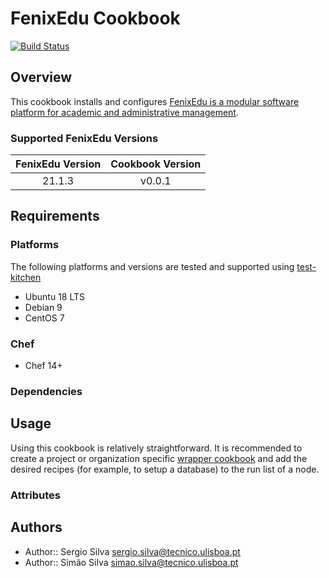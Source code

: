 # FenixEdu Cookbook

[![Build Status](https://travis-ci.org/ist-dsi/fenixedu-cookbook.svg?branch=master)](https://travis-ci.org/ist-dsi/fenixedu-cookbook)

## Overview

This cookbook installs and configures [FenixEdu is a modular software platform for academic and administrative management](http://fenixedu.org/).

### Supported FenixEdu Versions

| FenixEdu Version | Cookbook Version |
|:------------------:|:----------------:|
| 21.1.3             | v0.0.1           |

## Requirements

### Platforms

The following platforms and versions are tested and supported using [test-kitchen](http://kitchen.ci/)

* Ubuntu 18 LTS
* Debian 9
* CentOS 7

### Chef

* Chef 14+

### Dependencies

## Usage

Using this cookbook is relatively straightforward. It is recommended to create a project or organization specific [wrapper cookbook](https://www.chef.io/blog/2013/12/03/doing-wrapper-cookbooks-right/) and add the desired recipes (for example, to setup a database) to the run list of a node.

### Attributes

## Authors
* Author:: Sergio Silva      <sergio.silva@tecnico.ulisboa.pt>
* Author:: Simão Silva      <simao.silva@tecnico.ulisboa.pt>